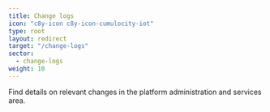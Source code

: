 ```yaml
---
title: Change logs
icon: "c8y-icon c8y-icon-cumulocity-iot"
type: root
layout: redirect
target: "/change-logs"
sector:
  - change-logs
weight: 10
---
```


Find details on relevant changes in the platform administration and services area.
